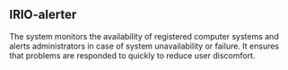 ## IRIO-alerter

The system monitors the availability of registered computer systems and alerts administrators in case of system unavailability or failure. It ensures that problems are responded to quickly to reduce user discomfort.
